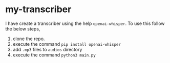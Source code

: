 # my-transcriber

I have create a transcriber using the help `openai-whisper`. 
To use this follow the below steps,
1. clone the repo.
2. execute the command `pip install openai-whisper`
3. add `.mp3` files to `audios` directory
3. execute the command `python3 main.py`